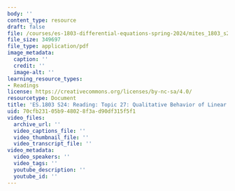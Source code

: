 ```yaml
---
body: ''
content_type: resource
draft: false
file: /courses/es-1803-differential-equations-spring-2024/mites_1803_s24_topic27.pdf
file_size: 349697
file_type: application/pdf
image_metadata:
  caption: ''
  credit: ''
  image-alt: ''
learning_resource_types:
- Readings
license: https://creativecommons.org/licenses/by-nc-sa/4.0/
resourcetype: Document
title: 'ES.1803 S24: Reading: Topic 27: Qualitative Behavior of Linear Systems'
uid: 70cfb231-05b9-4802-8f3a-d90df315f5f1
video_files:
  archive_url: ''
  video_captions_file: ''
  video_thumbnail_file: ''
  video_transcript_file: ''
video_metadata:
  video_speakers: ''
  video_tags: ''
  youtube_description: ''
  youtube_id: ''
---
```


